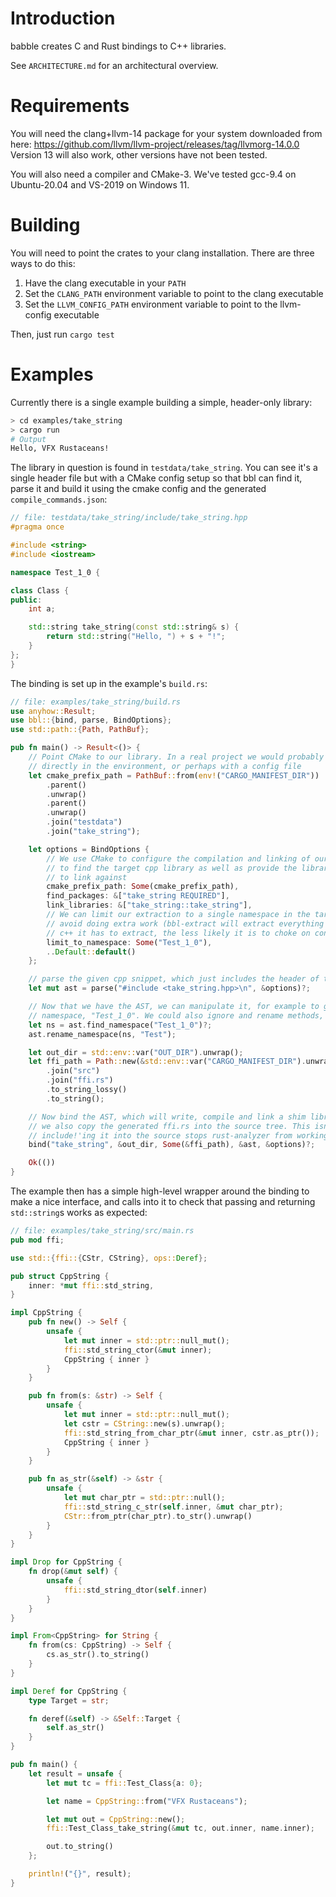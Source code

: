 # Introduction
babble creates C and Rust bindings to C++ libraries.

See `ARCHITECTURE.md` for an architectural overview.

# Requirements
You will need the clang+llvm-14 package for your system downloaded from here: https://github.com/llvm/llvm-project/releases/tag/llvmorg-14.0.0
Version 13 will also work, other versions have not been tested.

You will also need a compiler and CMake-3. We've tested gcc-9.4 on Ubuntu-20.04 and VS-2019 on Windows 11.

# Building
You will need to point the crates to your clang installation. There are three ways to do this:

1. Have the clang executable in your `PATH`
2. Set the `CLANG_PATH` environment variable to point to the clang executable
3. Set the `LLVM_CONFIG_PATH` environment variable to point to the llvm-config executable

Then, just run `cargo test`

# Examples
Currently there is a single example building a simple, header-only library:
```bash
> cd examples/take_string
> cargo run
# Output
Hello, VFX Rustaceans!
```

The library in question is found in `testdata/take_string`. You can see it's a single header file but with a CMake config setup so that bbl can find it, parse it and build it using the cmake config and the generated `compile_commands.json`:

```c++
// file: testdata/take_string/include/take_string.hpp
#pragma once 

#include <string>
#include <iostream>

namespace Test_1_0 {

class Class {
public:
    int a;

    std::string take_string(const std::string& s) {
        return std::string("Hello, ") + s + "!";
    }
};
}
```

The binding is set up in the example's `build.rs`:
```rust
// file: examples/take_string/build.rs
use anyhow::Result;
use bbl::{bind, parse, BindOptions};
use std::path::{Path, PathBuf};

pub fn main() -> Result<()> {
    // Point CMake to our library. In a real project we would probably expect this to be done by setting CMAKE_PREFIX_PATH
    // directly in the environment, or perhaps with a config file
    let cmake_prefix_path = PathBuf::from(env!("CARGO_MANIFEST_DIR"))
        .parent()
        .unwrap()
        .parent()
        .unwrap()
        .join("testdata")
        .join("take_string");

    let options = BindOptions {
        // We use CMake to configure the compilation and linking of our shim library, so need to point CMAKE_PREFIX_PATH
        // to find the target cpp library as well as provide the library name for find_package() and the actual targets
        // to link against
        cmake_prefix_path: Some(cmake_prefix_path),
        find_packages: &["take_string REQUIRED"],
        link_libraries: &["take_string::take_string"],
        // We can limit our extraction to a single namespace in the target library. This is usually a good idea to
        // avoid doing extra work (bbl-extract will extract everything it finds, even if it's never used, and the less
        // c++ it has to extract, the less likely it is to choke on constructs we haven't implemented yet)
        limit_to_namespace: Some("Test_1_0"),
        ..Default::default()
    };

    // parse the given cpp snippet, which just includes the header of the library we want to bind, giving us an AST
    let mut ast = parse("#include <take_string.hpp>\n", &options)?;

    // Now that we have the AST, we can manipulate it, for example to give an external name to the versioned internal
    // namespace, "Test_1_0". We could also ignore and rename methods, try and override bind kinds of classes etc.
    let ns = ast.find_namespace("Test_1_0")?;
    ast.rename_namespace(ns, "Test");

    let out_dir = std::env::var("OUT_DIR").unwrap();
    let ffi_path = Path::new(&std::env::var("CARGO_MANIFEST_DIR").unwrap())
        .join("src")
        .join("ffi.rs")
        .to_string_lossy()
        .to_string();

    // Now bind the AST, which will write, compile and link a shim library, and create the rust ffi binding
    // we also copy the generated ffi.rs into the source tree. This isn't hygienic but using the "correct" method of 
    // include!'ing it into the source stops rust-analyzer from working on it, which is worse.
    bind("take_string", &out_dir, Some(&ffi_path), &ast, &options)?;

    Ok(())
}
```

The example then has a simple high-level wrapper around the binding to make a nice interface, and calls into it to check that passing and returning `std::string`s works as expected:

```rust
// file: examples/take_string/src/main.rs
pub mod ffi;

use std::{ffi::{CStr, CString}, ops::Deref};

pub struct CppString {
    inner: *mut ffi::std_string,
}

impl CppString {
    pub fn new() -> Self {
        unsafe {
            let mut inner = std::ptr::null_mut();
            ffi::std_string_ctor(&mut inner);
            CppString { inner }
        }
    }

    pub fn from(s: &str) -> Self {
        unsafe {
            let mut inner = std::ptr::null_mut();
            let cstr = CString::new(s).unwrap();
            ffi::std_string_from_char_ptr(&mut inner, cstr.as_ptr());
            CppString { inner }
        }
    }

    pub fn as_str(&self) -> &str {
        unsafe {
            let mut char_ptr = std::ptr::null();
            ffi::std_string_c_str(self.inner, &mut char_ptr);
            CStr::from_ptr(char_ptr).to_str().unwrap()
        }
    }
}

impl Drop for CppString {
    fn drop(&mut self) {
        unsafe {
            ffi::std_string_dtor(self.inner)
        }
    }
}

impl From<CppString> for String {
    fn from(cs: CppString) -> Self {
        cs.as_str().to_string()
    }
}

impl Deref for CppString {
    type Target = str;

    fn deref(&self) -> &Self::Target {
        self.as_str()
    }
}

pub fn main() {
    let result = unsafe {
        let mut tc = ffi::Test_Class{a: 0};

        let name = CppString::from("VFX Rustaceans");

        let mut out = CppString::new();
        ffi::Test_Class_take_string(&mut tc, out.inner, name.inner);

        out.to_string()
    };

    println!("{}", result);
}
```

